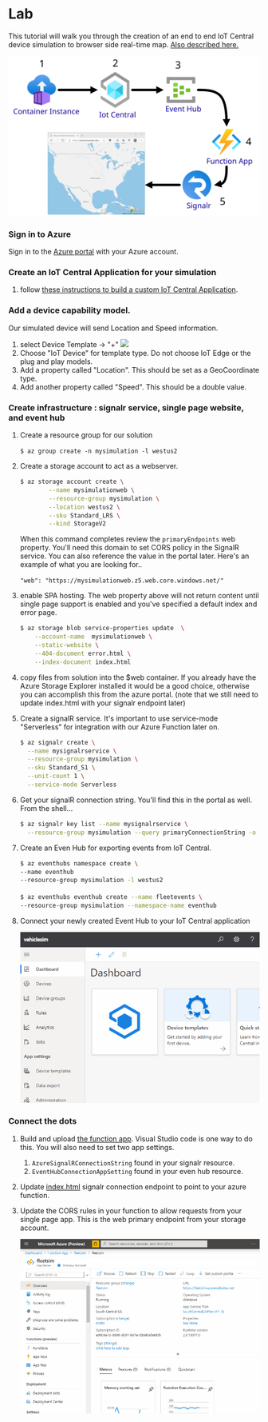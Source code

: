 # Lab

This tutorial will walk you through the creation of an end to end IoT Central device simulation to browser side real-time map.  [Also described here.](https://www.linkedin.com/pulse/real-time-iot-location-event-simulation-azure-maps-control-cowan/)

![Azure architecture](./media/simulatorarch.svg)

### Sign in to Azure

Sign in to the [Azure portal](https://portal.azure.com) with your Azure account.

### Create an IoT Central Application for your simulation

1. follow [these instructions to build a custom IoT Central Application](https://docs.microsoft.com/en-us/azure/iot-central/core/quick-deploy-iot-central).

### Add a device capability model.

Our simulated device will send Location and Speed information.

1. select Device Template -> "+"
![](https://docs.microsoft.com/en-us/azure/iot-central/core/media/quick-create-simulated-device/device-definitions.png)
1. Choose "IoT Device" for template type.  Do not choose IoT Edge or the plug and play models.
1. Add a property called "Location".  This should be set as a GeoCoordinate type.
1. Add another property called "Speed".  This should be a double value.

### Create infrastructure : signalr service, single page website, and event hub

1. Create a resource group for our solution

    `$ az group create -n mysimulation -l westus2`
1. Create a storage account to act as a webserver.

    ```bash
    $ az storage account create \
            --name mysimulationweb \
            --resource-group mysimulation \
            --location westus2 \
            --sku Standard_LRS \
            --kind StorageV2  
    ```

    When this command completes review the `primaryEndpoints` web property.  You'll need this domain to set CORS policy in the SignalR service.  You can also reference the value in the portal later.  Here's an example of what you are looking for..

    `"web": "https://mysimulationweb.z5.web.core.windows.net/"`
  

1. enable SPA hosting.  The web property above will not return content until single page support is enabled and you've specified a default index and error page.

    ```bash
    $ az storage blob service-properties update  \
        --account-name  mysimulationweb \
        --static-website \
        --404-document error.html \
        --index-document index.html
    ```

1. copy files from solution into the $web container.  If you already have the Azure Storage Explorer installed it would be a good choice, otherwise you can accomplish this from the azure portal.  (note that we still need to update index.html with your signalr endpoint later)

1. Create a signalR service.  It's important to use service-mode "Serverless" for integration with our Azure Function later on.

    ```bash
    $ az signalr create \
      --name mysignalrservice \
      --resource-group mysimulation \
      --sku Standard_S1 \
      --unit-count 1 \
      --service-mode Serverless
    ```

1. Get your signalR connection string.  You'll find this in the portal as well.  From the shell...

    ```bash
    $ az signalr key list --name mysignalrservice \
      --resource-group mysimulation --query primaryConnectionString -o tsv
    ```

1. Create an Even Hub for exporting events from IoT Central.

    ```bash
    $ az eventhubs namespace create \
    --name eventhub 
    --resource-group mysimulation -l westus2

    $ az eventhubs eventhub create --name fleetevents \
    --resource-group mysimulation --namespace-name eventhub
    ```

1. Connect your newly created Event Hub to your IoT Central application

    ![connect event hub to IoT Central](media/connect2ehub.gif)

### Connect the dots

1. Build and upload [the function app](../function).  Visual Studio code is one way to do this.  You will also need to set two app settings.
    1. `AzureSignalRConnectionString` found in your signalr resource.
    1. `EventHubConnectionAppSetting` found in your even hub resource.

1.  Update [index.html](../clientexample/index.html) signalr connection endpoint to point to your azure function.

1. Update the CORS rules in your function to allow requests from your single page app.  This is the web primary endpoint from your storage account. 

    ![apply CORS policy](media/corspolicy.gif)


